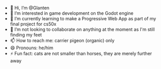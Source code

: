 - 👋 Hi, I’m @Glanten
- 👀 I’m interested in game development on the Godot engine
- 🌱 I’m currently learning to make a Progressive Web App as part of my final project for cs50x
- 💞️ I’m not looking to collaborate on anything at the moment as I'm still finding my feet
- 📫 How to reach me: carrier pigeon (organic) only
- 😄 Pronouns: he/him
- ⚡ Fun fact: cats are not smaller than horses, they are merely further away

<!---
Glanten/Glanten is a ✨ special ✨ repository because its `README.md` (this file) appears on your GitHub profile.
You can click the Preview link to take a look at your changes.
--->
